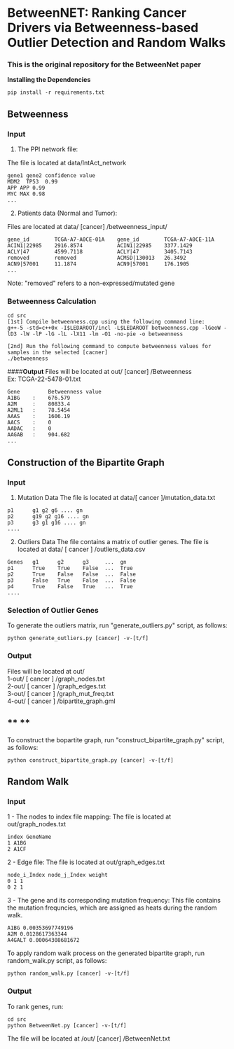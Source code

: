 # BetweenNET: Ranking Cancer Drivers via Betweenness-based Outlier Detection and Random Walks

### This is the original repository for the BetweenNet paper


**Installing the Dependencies**

```
pip install -r requirements.txt
```
## **Betweenness**

### **Input**

1. The PPI network file:

The file is located at data/IntAct_network

```
gene1 gene2 confidence value
MDM2  TP53  0.99
APP APP 0.99
MYC MAX 0.98
...
```
2. Patients data (Normal and Tumor):

Files are located at data/ [cancer] /betweenness_input/
```
gene_id        TCGA-A7-A0CE-01A    gene_id        TCGA-A7-A0CE-11A
ACIN1|22985    2916.8574           ACIN1|22985    3377.1429
ACLY|47        4599.7118           ACLY|47        3405.7143
removed        removed             ACMSD|130013   26.3492
ACN9|57001     11.1874             ACN9|57001     176.1905
...
```
Note: "removed"  refers to a non-expressed/mutated gene


### **Betweenness Calculation**

```
cd src
[1st] Compile betweenness.cpp using the following command line:
g++-5 -std=c++0x -I$LEDAROOT/incl -L$LEDAROOT betweenness.cpp -lGeoW -lD3 -lW -lP -lG -lL -lX11 -lm -O1 -no-pie -o betweenness

[2nd] Run the following command to compute betweenness values for samples in the selected [cacner]
./betweenness 
```

####**Output**
Files will be located at out/ [cancer] /Betweenness <br/>
Ex: TCGA-22-5478-01.txt
```
Gene         Betweenness value
A1BG    :    676.579
A2M     :    80833.4
A2ML1   :    78.5454
AAAS    :    1606.19
AACS    :    0
AADAC   :    0
AAGAB   :    904.682
...
```


## **Construction of the Bipartite Graph**

### **Input**
1. Mutation Data
The file is located at data/[ cancer ]/mutation_data.txt

```
p1      g1 g2 g6 .... gn
p2      g19 g2 g16 .... gn
p3      g3 g1 g16 .... gn
....
```


2. Outliers Data
The file contains a matrix of outlier genes.
The file is located at data/ [ cancer ] /outliers_data.csv

```
Genes   g1      g2      g3     ...  gn
p1      True    True    False  ...  True
p2      True    False   False  ...  False
p3      False   True    False  ...  False
p4      True    False   True   ...  True
....
```

### **Selection of Outlier Genes**
To generate the outliers matrix, run  "generate_outliers.py" script, as follows:
```
python generate_outliers.py [cancer] -v-[t/f]
```
### **Output**
Files will be located at out/ <br/>
1-out/  [ cancer ] /graph_nodes.txt <br/>
2-out/ [ cancer ] /graph_edges.txt <br/>
3-out/ [ cancer ] /graph_mut_freq.txt <br/>
4-out/ [ cancer ] /bipartite_graph.gml<br/>


## ** **
To construct the bopartite graph, run "construct_bipartite_graph.py" script, as follows:
```
python construct_bipartite_graph.py [cancer] -v-[t/f]
```

## **Random Walk**
### **Input**

1 - The nodes to index file mapping:
The file is located at out/graph_nodes.txt
```
index GeneName
1 A1BG
2 A1CF
```
2 - Edge file:
The file is located at out/graph_edges.txt
```
node_i_Index node_j_Index weight
0 1 1
0 2 1
```
3 - The gene and its corresponding mutation frequency:
This file contains the mutation frequncies, which are assigned as heats during the random walk.

```
A1BG 0.00353697749196
A2M 0.0128617363344
A4GALT 0.00064308681672
```

To apply random walk process on the generated bipartite graph, run random_walk.py script, as follows:
```
python random_walk.py [cancer] -v-[t/f]
```


### **Output**
To rank genes, run:
```
cd src
python BetweenNet.py [cancer] -v-[t/f]
```
The file will be located at /out/ [cancer] /BetweenNet.txt

